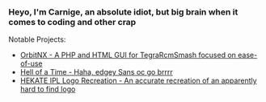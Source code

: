 ### Heyo, I'm Carnige, an absolute idiot, but big brain when it comes to coding and other crap

Notable Projects:
- [OrbitNX - A PHP and HTML GUI for TegraRcmSmash focused on ease-of-use](https://github.com/kckarnige/orbitNX/)
- [Hell of a Time - Haha, edgey Sans oc go brrrr](https://kckarnige.github.io/hoat/)
- [HEKATE IPL Logo Recreation - An accurate recreation of an apparently hard to find logo](https://github.com/kckarnige/hekate-logo/)
